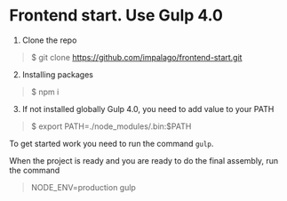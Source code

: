 # Frontend start. Use Gulp 4.0
1. Clone the repo
> $ git clone https://github.com/impalago/frontend-start.git

2. Installing packages
> $ npm i

3. If not installed globally Gulp 4.0, you need to add value to your PATH
> $ export PATH=./node_modules/.bin:$PATH


To get started work you need to run the command `gulp`.

When the project is ready and you are ready to do the final assembly, run the command
> NODE_ENV=production gulp
